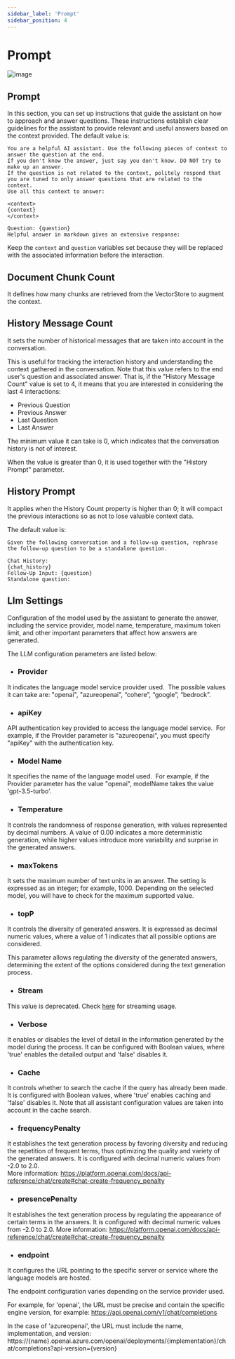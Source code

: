 ```yaml
---
sidebar_label: 'Prompt'
sidebar_position: 4
---
```

# Prompt
![image](https://github.com/genexus-books/Saia/blob/268fcf5373b4eba0d57e58312151db64dcbb5a9a/saia-docs/assets/images/RAGAssistantsSection4.png?raw=true)

## Prompt
In this section, you can set up instructions that guide the assistant on how to approach and answer questions. These instructions establish 
clear guidelines for the assistant to provide relevant and useful answers based on the context provided. The default value is:

```
You are a helpful AI assistant. Use the following pieces of context to answer the question at the end.
If you don't know the answer, just say you don't know. DO NOT try to make up an answer.
If the question is not related to the context, politely respond that you are tuned to only answer questions that are related to the context.
Use all this context to answer:

<context>
{context}
</context>

Question: {question}
Helpful answer in markdown gives an extensive response:
```
Keep the `context` and `question` variables set because they will be replaced with the associated information before the interaction.

## Document Chunk Count
It defines how many chunks are retrieved from the VectorStore to augment the context.

## History Message Count
It sets the number of historical messages that are taken into account in the conversation. 

This is useful for tracking the interaction history and understanding the context gathered in the conversation. Note that this value refers 
to the end user's question and associated answer. That is, if the "History Message Count" value is set to 4, it means that you are interested
in considering the last 4 interactions: 

* Previous Question
* Previous Answer
* Last Question
* Last Answer

The minimum value it can take is 0, which indicates that the conversation history is not of interest.

When the value is greater than 0, it is used together with the "History Prompt" parameter.

## History Prompt
It applies when the History Count property is higher than 0; it will compact the previous interactions so as not to lose valuable context data.

The default value is:
```
Given the following conversation and a follow-up question, rephrase the follow-up question to be a standalone question.

Chat History:
{chat_history}
Follow-Up Input: {question}
Standalone question:
```
## Llm Settings
Configuration of the model used by the assistant to generate the answer, including the service provider, model name, temperature, maximum 
token limit, and other important parameters that affect how answers are generated.

The LLM configuration parameters are listed below:

* ### Provider

It indicates the language model service provider used.  The possible values it can take are: "openai", "azureopenai", “cohere”, “google”, 
“bedrock”.

* ### apiKey

API authentication key provided to access the language model service.  For example, if the Provider parameter is "azureopenai", you must 
specify "apiKey" with the authentication key.

* ### Model Name

It specifies the name of the language model used.  For example, if the Provider parameter has the value "openai", modelName takes the value 
'gpt-3.5-turbo'.

* ### Temperature

It controls the randomness of response generation, with values represented by decimal numbers. A value of 0.00 indicates a more 
deterministic generation, while higher values introduce more variability and surprise in the generated answers.

* ### maxTokens

It sets the maximum number of text units in an answer. The setting is expressed as an integer; for example, 1000. Depending on the selected 
model, you will have to check for the maximum supported value.

* ### topP

It controls the diversity of generated answers. It is expressed as decimal numeric values, where a value of 1 indicates that all possible 
options are considered.   

This parameter allows regulating the diversity of the generated answers, determining the extent of the options considered during the text 
generation process.

* ### Stream

This value is deprecated. Check [here](../apis/Chat.md) for streaming usage.

* ### Verbose

It enables or disables the level of detail in the information generated by the model during the process. It can be configured with Boolean 
values, where 'true' enables the detailed output and 'false' disables it. 

* ### Cache

It controls whether to search the cache if the query has already been made. It is configured with Boolean values, where 'true' enables caching 
and 'false' disables it. Note that all assistant configuration values are taken into account in the cache search.

* ### frequencyPenalty
It establishes the text generation process by favoring diversity and reducing the repetition of frequent terms, thus optimizing the quality 
and variety of the generated answers. It is configured with decimal numeric values from -2.0 to 2.0.  
More information: https://platform.openai.com/docs/api-reference/chat/create#chat-create-frequency_penalty 

* ### presencePenalty

It establishes the text generation process by regulating the appearance of certain terms in the answers. It is configured with decimal 
numeric values from -2.0 to 2.0.   More information: https://platform.openai.com/docs/api-reference/chat/create#chat-create-frequency_penalty

* ### endpoint

It configures the URL pointing to the specific server or service where the language models are hosted. 

The endpoint configuration varies depending on the service provider used.

For example, for 'openai', the URL must be precise and contain the specific engine version, for example: https://api.openai.com/v1/chat/completions

In the case of 'azureopenai', the URL must include the name, implementation, and version: https://{name}.openai.azure.com/openai/deployments/{implementation}/chat/completions?api-version={version}
